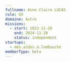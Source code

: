 ```yaml
---
fullname: Anne Claire LUCAS
role: UX
domaine: Autre
missions:
  - start: 2023-11-20
    end: 2024-11-20
    status: independent
startups:
  - mes.aides.a.lembauche
memberType: beta
---
```


